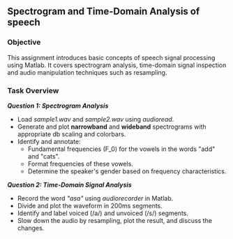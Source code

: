 ## Spectrogram and Time-Domain Analysis of speech

### Objective
This assignment introduces basic concepts of speech signal processing using Matlab. It covers spectrogram analysis, time-domain signal inspection
and audio manipulation techniques such as resampling.

### Task Overview
***Question 1: Spectrogram Analysis***
- Load *sample1.wav* and *sample2.wav* using *audioread*.
- Generate and plot **narrowband** and **wideband** spectrograms with appropriate db scaling and colorbars.
- Identify and annotate:
  - Fundamental frequencies (F_0) for the vowels in the words "add" and "cats".
  - Format frequencies of these vowels.
  - Determine the speaker's gender based on frequency characteristics.
 
***Question 2: Time-Domain Signal Analysis***
- Record the word *"asa"* using *audiorecorder* in Matlab.
- Divide and plot the waveform in 200ms segments.
- Identify and label voiced (/a/) and unvoiced (/s/) segments.
- Slow down the audio by resampling, plot the result, and discuss the changes.
